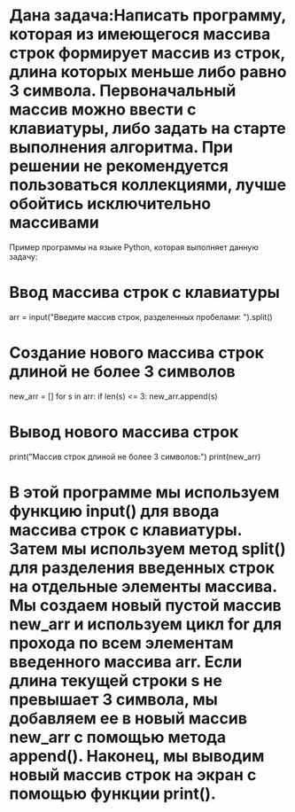 # Дана задача:Написать программу, которая из имеющегося массива строк формирует массив из строк, длина которых меньше либо равно 3 символа. Первоначальный массив можно ввести с клавиатуры, либо задать на старте выполнения алгоритма. При решении не рекомендуется пользоваться коллекциями, лучше обойтись исключительно массивами
Пример программы на языке Python, которая выполняет данную задачу:

# Ввод массива строк с клавиатуры
arr = input("Введите массив строк, разделенных пробелами: ").split()

# Создание нового массива строк длиной не более 3 символов
new_arr = []
for s in arr:
    if len(s) <= 3:
        new_arr.append(s)

# Вывод нового массива строк
print("Массив строк длиной не более 3 символов:")
print(new_arr)

# В этой программе мы используем функцию input() для ввода массива строк с клавиатуры. Затем мы используем метод split() для разделения введенных строк на отдельные элементы массива. Мы создаем новый пустой массив new_arr и используем цикл for для прохода по всем элементам введенного массива arr. Если длина текущей строки s не превышает 3 символа, мы добавляем ее в новый массив new_arr с помощью метода append(). Наконец, мы выводим новый массив строк на экран с помощью функции print().
